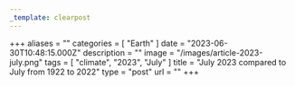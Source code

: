 ```yaml
---
_template: clearpost
---
```



+++
aliases = ""
categories = [ "Earth" ]
date = "2023-06-30T10:48:15.000Z"
description = ""
image = "/images/article-2023-july.png"
tags = [ "climate", "2023", "July" ]
title = "July 2023 compared to July from 1922 to 2022"
type = "post"
url = ""
+++


